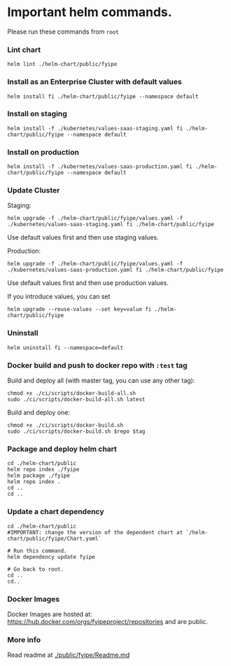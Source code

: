 # Important helm commands.

Please run these commands from `root`

### Lint chart

```
helm lint ./helm-chart/public/fyipe
```

### Install as an Enterprise Cluster with default values

```
helm install fi ./helm-chart/public/fyipe --namespace default
```

### Install on staging

```
helm install -f ./kubernetes/values-saas-staging.yaml fi ./helm-chart/public/fyipe --namespace default
```

### Install on production

```
helm install -f ./kubernetes/values-saas-production.yaml fi ./helm-chart/public/fyipe --namespace default
```

### Update Cluster

Staging:

```
helm upgrade -f ./helm-chart/public/fyipe/values.yaml -f ./kubernetes/values-saas-staging.yaml fi ./helm-chart/public/fyipe
```

Use default values first and then use staging values.

Production:

```
helm upgrade -f ./helm-chart/public/fyipe/values.yaml -f ./kubernetes/values-saas-production.yaml fi ./helm-chart/public/fyipe
```

Use default values first and then use production values.

If you introduce values, you can set

```
helm upgrade --reuse-values --set key=value fi ./helm-chart/public/fyipe
```

### Uninstall

```
helm uninstall fi --namespace=default
```

### Docker build and push to docker repo with `:test` tag

Build and deploy all (with master tag, you can use any other tag):

```
chmod +x ./ci/scripts/docker-build-all.sh
sudo ./ci/scripts/docker-build-all.sh latest
```

Build and deploy one:

```
chmod +x ./ci/scripts/docker-build.sh
sudo ./ci/scripts/docker-build.sh $repo $tag
```

### Package and deploy helm chart

```
cd ./helm-chart/public
helm repo index ./fyipe
helm package ./fyipe
helm repo index .
cd ..
cd ..
```

### Update a chart dependency

```
cd ./helm-chart/public
#IMPORTANT: change the version of the dependent chart at `/helm-chart/public/fyipe/Chart.yaml`

# Run this command.
helm dependency update fyipe

# Go back to root.
cd ..
cd..
```

### Docker Images

Docker Images are hosted at: https://hub.docker.com/orgs/fyipeproject/repositories and are public.

### More info

Read readme at [./public/fyipe/Readme.md](./public/fyipe/Readme.md)
